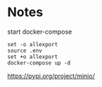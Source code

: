 # Notes

start docker-compose  
```shell
set -o allexport
source .env
set +o allexport
docker-compose up -d
```

https://pypi.org/project/minio/

